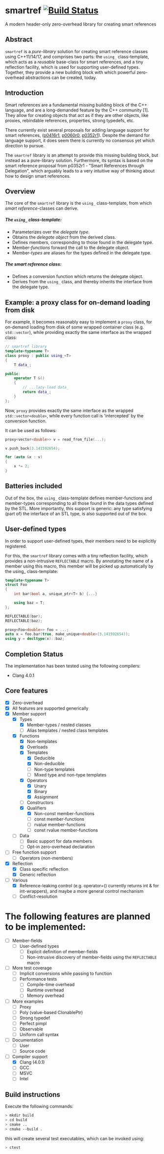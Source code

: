 # smartref [![Build Status](https://travis-ci.org/erikvalkering/smartref.svg?branch=master)](https://travis-ci.org/erikvalkering/smartref)
A modern header-only zero-overhead library for creating smart references

## Abstract

`smartref` is a *pure-library* solution for creating smart reference classes using C++11/14/17, and comprises two parts: the `using_` class-template, which acts as a *reusable* base-class for smart references, and a tiny reflection facility, which is used for supporting user-defined types. Together, they provide a new building block with which powerful zero-overhead abstractions can be created, today.

## Introduction

Smart references are a fundamental missing building block of the C++ language, and are a long-demanded feature by the C++ community [1]. They allow for creating objects that act as if they are other objects, like proxies, rebindable references, properties, strong typedefs, etc.

There currently exist several proposals for adding language support for smart references, ([p0416r1](https://wg21.link/p0416r1), [p0060r0](https://wg21.link/p0060r0), [p0352r1](https://wg21.link/p0352r1)). Despite the demand for language support, it does seem there is currently no consensus yet which direction to pursue.

The `smartref` library is an attempt to provide this missing building block, but instead as a pure-library solution. Furthermore, its syntax is based on the smart reference proposal from p0352r1 - "Smart References through Delegation", which arguably leads to a very intuitive way of thinking about how to design smart references.

## Overview

The core of the `smartref` library is the `using_` class-template, from which _smart reference_-classes can derive.

##### The `using_` class-template:
* Parameterizes over the *delegate type*.
* Obtains the *delegate object* from the derived class.
* Defines members, corresponding to those found in the delegate type.
* Member-*functions* forward the call to the delegate object.
* Member-*types* are aliases for the types defined in the delegate type.

##### The smart reference class:
* Defines a conversion function which returns the delegate object.
* Derives from the `using_` class, and thereby inherits the interface from the delegate type.

## Example: a proxy class for on-demand loading from disk

For example, it becomes reasonably easy to implement a `proxy` class, for on-demand loading from disk of some wrapped container class (e.g. `std::vector`), while providing exactly the same interface as the wrapped class:

```c++
// smartref library
template<typename T>
class proxy : public using_<T>
{
    T data_;

public:
    operator T &()
    {
        // ...lazy-load data_
        return data_;
    }
};
```

Now, `proxy` provides exactly the same interface as the wrapped `std::vector<double>`, while every function call is 'intercepted' by the conversion function.

It can be used as follows:
```c++
proxy<vector<double>> v = read_from_file(...);

v.push_back(3.141592654);

for (auto &x : v)
{
    x *= 2;
}
```

## Batteries included

Out of the box, the `using_` class-template defines member-functions and member-types corresponding to all those found in the data types defined by the STL. More importantly, this support is generic: any type satisfying (part of) the interface of an STL type, is also supported out of the box.

## User-defined types

In order to support user-defined types, their members need to be explicitly registered.

For this, the `smartref` library comes with a tiny reflection facility, which provides a non-intrusive `REFLECTABLE` macro. By annotating the name of a member using this macro, this member will be picked up automatically by the using_ class-template:

```c++
template<typename T>
struct Foo
{
    int bar(bool a, unique_ptr<T> b) {...}

    using baz = T;
};

REFLECTABLE(bar);
REFLECTABLE(baz);

proxy<Foo<double>> foo = ...;
auto x = foo.bar(true, make_unique<double>(3.141592654));
using y = decltype(x)::baz;
```

## Completion Status

The implementation has been tested using the following compilers:
- Clang 4.0.1

## Core features
- [x] Zero-overhead
- [x] All features are supported generically
- [x] Member support
  - [x] Types
    - [x] Member-types / nested classes
    - [ ] Alias templates / nested class templates
  - [x] Functions
    - [x] Non-templates
    - [x] Overloads
    - [x] Templates
      - [x] Deducible
      - [x] Non-deducible
      - [ ] Non-type templates
      - [ ] Mixed type and non-type templates
    - [x] Operators
      - [x] Unary
      - [x] Binary
      - [x] Assignment
    - [ ] Constructors
    - [x] Qualifiers
      - [x] Non-const member-functions
      - [ ] const member-functions
      - [ ] rvalue member-functions
      - [ ] const rvalue member-functions
  - [ ] Data
    - [ ] Basic support for data members
    - [ ] Opt-in zero-overhead declaration
- [ ] Free function support
  - [ ] Operators (non-members)
- [x] Reflection
  - [x] Class specific reflection
  - [x] Generic reflection
- [ ] Various
  - [x] Reference-leaking control (e.g. operator=() currently returns int & for int-wrappers), and maybe a more general control mechanism
  - [ ] Conflict-resolution

# The following features are planned to be implemented:
- [ ] Member-fields
    - [ ] User-defined types
        - [ ] Explicit definition of member-fields
        - [ ] Non-intrusive discovery of member-fields using the `REFLECTABLE` macro
- [ ] More test coverage
    - [ ] Implicit conversions while passing to function
    - [ ] Performance tests
        - [ ] Compile-time overhead
        - [ ] Runtime overhead
        - [ ] Memory overhead
- [ ] More examples
    - [ ] Proxy
    - [ ] Poly (value-based ClonablePtr)
    - [ ] Strong typedef
    - [ ] Perfect pimpl
    - [ ] Observable
    - [ ] Uniform call syntax
- [ ] Documentation
    - [ ] User
    - [ ] Source code
- [ ] Compiler support
    - [x] Clang (4.0.1)
    - [ ] GCC
    - [ ] MSVC
    - [ ] Intel

## Build instructions
Execute the following commands:
```bash
> mkdir build
> cd build
> cmake ..
> cmake --build .
```

this will create several test executables, which can be invoked using:
```bash
> ctest
```
